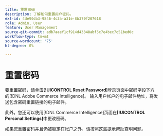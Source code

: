 ```yaml
---
title: 重置密码
description: 了解如何重置用户密码。
exl-id: 4de90da3-9846-4c3a-a31e-8b379f207618
role: Admin, User
feature: User Management
source-git-commit: adb7aaef1cf914d43348abf5c7e4bec7c51bed0c
workflow-type: tm+mt
source-wordcount: '75'
ht-degree: 0%

---
```


# 重置密码

要重置密码，请单击&#x200B;**[!UICONTROL Reset Password]**&#x200B;登录页面中密码字段下方的[!DNL Adobe Commerce Intelligence]。 输入用户帐户的电子邮件地址，将发送包含密码重置链接的电子邮件。

此外，您还可以使用[!DNL Commerce Intelligence]页面在&#x200B;**[!UICONTROL Personal Settings]**&#x200B;中更改密码。

如果您重置密码并且仍被锁定在帐户之外，请按照[这些提示](https://experienceleague.adobe.com/docs/commerce-knowledge-base/kb/troubleshooting/miscellaneous/troubleshooting-mbi-account-lockout.html)帮助查明问题。
